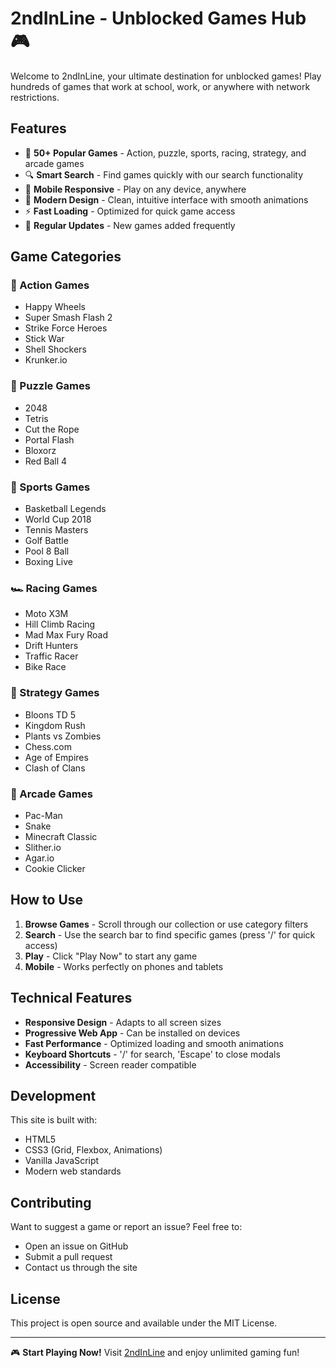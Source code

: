 # 2ndInLine - Unblocked Games Hub 🎮

Welcome to 2ndInLine, your ultimate destination for unblocked games! Play hundreds of games that work at school, work, or anywhere with network restrictions.

## Features

- 🎯 **50+ Popular Games** - Action, puzzle, sports, racing, strategy, and arcade games
- 🔍 **Smart Search** - Find games quickly with our search functionality
- 📱 **Mobile Responsive** - Play on any device, anywhere
- 🎨 **Modern Design** - Clean, intuitive interface with smooth animations
- ⚡ **Fast Loading** - Optimized for quick game access
- 🔄 **Regular Updates** - New games added frequently

## Game Categories

### 🔫 Action Games
- Happy Wheels
- Super Smash Flash 2
- Strike Force Heroes
- Stick War
- Shell Shockers
- Krunker.io

### 🧩 Puzzle Games
- 2048
- Tetris
- Cut the Rope
- Portal Flash
- Bloxorz
- Red Ball 4

### 🏀 Sports Games
- Basketball Legends
- World Cup 2018
- Tennis Masters
- Golf Battle
- Pool 8 Ball
- Boxing Live

### 🏎️ Racing Games
- Moto X3M
- Hill Climb Racing
- Mad Max Fury Road
- Drift Hunters
- Traffic Racer
- Bike Race

### 🏰 Strategy Games
- Bloons TD 5
- Kingdom Rush
- Plants vs Zombies
- Chess.com
- Age of Empires
- Clash of Clans

### 👾 Arcade Games
- Pac-Man
- Snake
- Minecraft Classic
- Slither.io
- Agar.io
- Cookie Clicker

## How to Use

1. **Browse Games** - Scroll through our collection or use category filters
2. **Search** - Use the search bar to find specific games (press '/' for quick access)
3. **Play** - Click "Play Now" to start any game
4. **Mobile** - Works perfectly on phones and tablets

## Technical Features

- **Responsive Design** - Adapts to all screen sizes
- **Progressive Web App** - Can be installed on devices
- **Fast Performance** - Optimized loading and smooth animations
- **Keyboard Shortcuts** - '/' for search, 'Escape' to close modals
- **Accessibility** - Screen reader compatible

## Development

This site is built with:
- HTML5
- CSS3 (Grid, Flexbox, Animations)
- Vanilla JavaScript
- Modern web standards

## Contributing

Want to suggest a game or report an issue? Feel free to:
- Open an issue on GitHub
- Submit a pull request
- Contact us through the site

## License

This project is open source and available under the MIT License.

---

🎮 **Start Playing Now!** Visit [2ndInLine](https://archikainthebag.github.io/2ndinline/) and enjoy unlimited gaming fun!